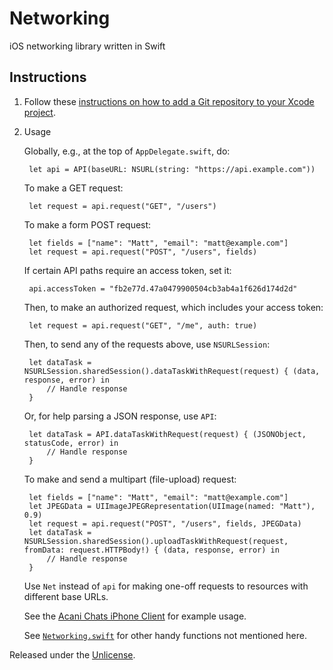 # Networking

iOS networking library written in Swift

## Instructions

1. Follow these [instructions on how to add a Git repository to your Xcode project][1].

2. Usage

    Globally, e.g., at the top of `AppDelegate.swift`, do:

        let api = API(baseURL: NSURL(string: "https://api.example.com"))

    To make a GET request:

        let request = api.request("GET", "/users")

    To make a form POST request:

        let fields = ["name": "Matt", "email": "matt@example.com"]
        let request = api.request("POST", "/users", fields)

    If certain API paths require an access token, set it:

        api.accessToken = "fb2e77d.47a0479900504cb3ab4a1f626d174d2d"

    Then, to make an authorized request, which includes your access token:

        let request = api.request("GET", "/me", auth: true)

    Then, to send any of the requests above, use `NSURLSession`:

        let dataTask = NSURLSession.sharedSession().dataTaskWithRequest(request) { (data, response, error) in
            // Handle response
        }

    Or, for help parsing a JSON response, use `API`:

        let dataTask = API.dataTaskWithRequest(request) { (JSONObject, statusCode, error) in
            // Handle response
        }

    To make and send a multipart (file-upload) request:

        let fields = ["name": "Matt", "email": "matt@example.com"]
        let JPEGData = UIImageJPEGRepresentation(UIImage(named: "Matt"), 0.9)
        let request = api.request("POST", "/users", fields, JPEGData)
        let dataTask = NSURLSession.sharedSession().uploadTaskWithRequest(request, fromData: request.HTTPBody!) { (data, response, error) in
            // Handle response
        }

    Use `Net` instead of `api` for making one-off requests to resources with different base URLs.

    See the [Acani Chats iPhone Client][2] for example usage.

    See [`Networking.swift`][3] for other handy functions not mentioned here.

Released under the [Unlicense][4].


[1]: https://github.com/acani/Libraries
[2]: https://github.com/acani/Chats-iPhone-Client
[3]: https://github.com/acani/Networking/blob/master/Networking.swift
[4]: http://unlicense.org
